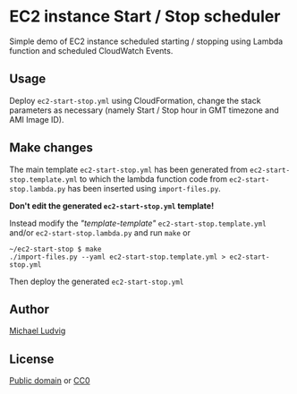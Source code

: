 EC2 instance Start / Stop scheduler
===================================

Simple demo of EC2 instance scheduled starting / stopping using Lambda function
and scheduled CloudWatch Events.

Usage
-----

Deploy `ec2-start-stop.yml` using CloudFormation, change the stack parameters
as necessary (namely Start / Stop hour in GMT timezone and AMI Image ID).

Make changes
------------

The main template `ec2-start-stop.yml` has been generated from `ec2-start-stop.template.yml`
to which the lambda function code from `ec2-start-stop.lambda.py` has been inserted using
`import-files.py`.

**Don't edit the generated `ec2-start-stop.yml` template!**

Instead modify the _"template-template"_ `ec2-start-stop.template.yml` and/or `ec2-start-stop.lambda.py`
and run `make` or

    ~/ec2-start-stop $ make
    ./import-files.py --yaml ec2-start-stop.template.yml > ec2-start-stop.yml

Then deploy the generated `ec2-start-stop.yml`

Author
------

[Michael Ludvig](https://aws.nz)

License
-------

[Public domain](https://creativecommons.org/share-your-work/public-domain/) or [CC0](https://creativecommons.org/share-your-work/public-domain/cc0/)
